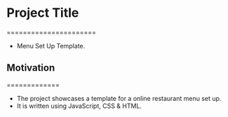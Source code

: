 # Project Title
======================
- Menu Set Up Template.

## Motivation
=============
- The project showcases a template for a online restaurant menu set up.
- It is written using JavaScript, CSS & HTML.






